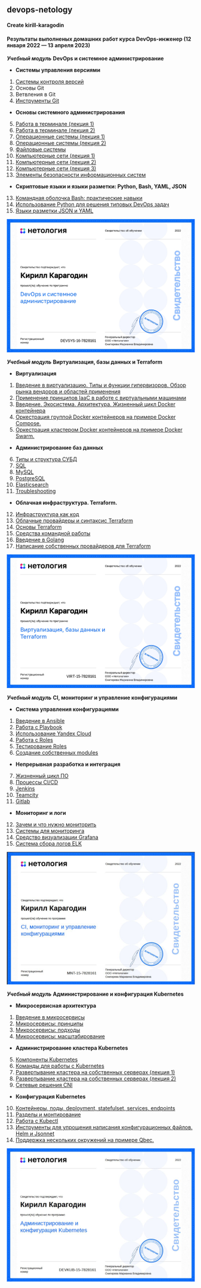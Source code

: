 ## devops-netology

#### Create kirill-karagodin

#### Результаты выполненых домашних работ курса DevOps-инженер (12 января 2022 — 13 апреля 2023)

**_Учебный модуль_** **DevOps и системное администрирование**

- **Системы управления версиями**
1. [Системы контроля версий](https://github.com/kirill-karagodin/devops-netology/blob/main/Netology_HWs/Devops/HW_2.1/README.md)
2. Основы Git
3. Ветвления в Git
4. [Инструменты Git](https://github.com/kirill-karagodin/devops-netology/blob/main/Netology_HWs/Devops/HW_2.4/README.md)
- **Основы системного администрирования**
5. [Работа в терминале (лекция 1)](https://github.com/kirill-karagodin/devops-netology/blob/main/Netology_HWs/Devops/HW_3.1/README.md)
6. [Работа в терминале (лекция 2)](https://github.com/kirill-karagodin/devops-netology/blob/main/Netology_HWs/Devops/HW_3.2/README.md)
7. [Операционные системы (лекция 1)](https://github.com/kirill-karagodin/devops-netology/blob/main/Netology_HWs/Devops/HW_3.3/README.md)
8. [Операционные системы (лекция 2)](https://github.com/kirill-karagodin/devops-netology/blob/main/Netology_HWs/Devops/HW_3.4/README.md)
9. [Файловые системы](https://github.com/kirill-karagodin/devops-netology/blob/main/Netology_HWs/Devops/HW_3.5/README.md)
10. [Компьютерные сети (лекция 1)](https://github.com/kirill-karagodin/devops-netology/blob/main/Netology_HWs/Devops/HW_3.6/README.md)
11. [Компьютерные сети (лекция 2)](https://github.com/kirill-karagodin/devops-netology/blob/main/Netology_HWs/Devops/HW_3.7/README.md)
12. [Компьютерные сети (лекция 3)](https://github.com/kirill-karagodin/devops-netology/blob/main/Netology_HWs/Devops/HW_3.8/README.md)
13. [Элементы безопасности информационных систем](https://github.com/kirill-karagodin/devops-netology/blob/main/Netology_HWs/Devops/HW_3.9/README.md)
- **Скриптовые языки и языки разметки: Python, Bash, YAML, JSON**
13. [Командная оболочка Bash: практические навыки](https://github.com/kirill-karagodin/devops-netology/blob/main/Netology_HWs/Devops/HW_4.1/README.md)
14. [Использование Python для решения типовых DevOps задач](https://github.com/kirill-karagodin/devops-netology/blob/main/Netology_HWs/Devops/HW_4.2/README.md)
15. [Языки разметки JSON и YAML](https://github.com/kirill-karagodin/devops-netology/blob/main/Netology_HWs/Devops/HW_4.3/README.md)

![](https://github.com/kirill-karagodin/devops-netology/blob/main/img/git.jpg)

 **_Учебный модуль_** **Виртуализация, базы данных и Terraform**

- **Виртуализация**
1. [Введение в виртуализацию. Типы и функции гипервизоров. Обзор рынка вендоров и областей применения](https://github.com/kirill-karagodin/devops-netology/blob/main/Netology_HWs/Virt/HW_5.1/README.md)
2. [Применение принципов IaaC в работе с виртуальными машинами](https://github.com/kirill-karagodin/devops-netology/blob/main/Netology_HWs/Virt/HW_5.2/README.md)
3. [Введение. Экосистема. Архитектура. Жизненный цикл Docker контейнера](https://github.com/kirill-karagodin/devops-netology/blob/main/Netology_HWs/Virt/HW_5.3/README.md)
4. [Оркестрация группой Docker контейнеров на примере Docker Compose.](https://github.com/kirill-karagodin/devops-netology/blob/main/Netology_HWs/Virt/HW_5.4/README.md)
5. [Оркестрация кластером Docker контейнеров на примере Docker Swarm.](https://github.com/kirill-karagodin/devops-netology/blob/main/Netology_HWs/Virt/HW_5.5/README.md)
- **Администрирование баз данных**
6. [Типы и структура СУБД](https://github.com/kirill-karagodin/devops-netology/blob/main/Netology_HWs/Virt/HW_6.1/README.md)
7. [SQL](https://github.com/kirill-karagodin/devops-netology/blob/main/Netology_HWs/Virt/HW_6.2/README.md)
8. [MySQL](https://github.com/kirill-karagodin/devops-netology/blob/main/Netology_HWs/Virt/HW_6.3/README.md)
9. [PostgreSQL](https://github.com/kirill-karagodin/devops-netology/blob/main/Netology_HWs/Virt/HW_6.4/README.md)
10. [Elasticsearch](https://github.com/kirill-karagodin/devops-netology/blob/main/Netology_HWs/Virt/HW_6.5/README.md)
11. [Troubleshooting](https://github.com/kirill-karagodin/devops-netology/blob/main/Netology_HWs/Virt/HW_6.6/README.md)
- **Облачная инфраструктура. Terraform.**
12. [Инфраструктура как код](https://github.com/kirill-karagodin/devops-netology/blob/main/Netology_HWs/Virt/HW_7.1/README.md)
13. [Облачные провайдеры и синтаксис Terraform](https://github.com/kirill-karagodin/devops-netology/blob/main/Netology_HWs/Virt/HW_7.2/README.md)
14. [Основы Terraform](https://github.com/kirill-karagodin/devops-netology/blob/main/Netology_HWs/Virt/HW_7.3/README.md)
15. [Средства командной работы](https://github.com/kirill-karagodin/devops-netology/blob/main/Netology_HWs/Virt/HW_7.4/README.md)
16. [Введение в Golang](https://github.com/kirill-karagodin/devops-netology/blob/main/Netology_HWs/Virt/HW_7.5/README.md)
17. [Написание собственных провайдеров для Terraform](https://github.com/kirill-karagodin/devops-netology/tree/main/Netology_HWs/Virt/HW_7.6)

![](https://github.com/kirill-karagodin/devops-netology/blob/main/img/virt.jpg)

**_Учебный модуль_** **CI, мониторинг и управление конфигурациями**

- **Система управления конфигурациями**
1. [Введение в Ansible](https://github.com/kirill-karagodin/devops-netology/blob/main/Netology_HWs/MNT/HW_8.1/README.md)
2. [Работа с Playbook](https://github.com/kirill-karagodin/devops-netology/blob/main/Netology_HWs/MNT/HW_8.2/README.md)
3. [Использование Yandex Cloud](https://github.com/kirill-karagodin/devops-netology/blob/main/Netology_HWs/MNT/HW_8.3/README.md)
4. [Работа с Roles](https://github.com/kirill-karagodin/devops-netology/blob/main/Netology_HWs/MNT/HW_8.4/README.md)
5. [Тестирование Roles](https://github.com/kirill-karagodin/devops-netology/blob/main/Netology_HWs/MNT/HW_8.5/README.md)
6. [Создание собственных modules](https://github.com/kirill-karagodin/devops-netology/blob/main/Netology_HWs/MNT/HW_8.6/README.md)
- **Непрерывная разработка и интеграция**
7. [Жизненный цикл ПО](https://github.com/kirill-karagodin/devops-netology/blob/main/Netology_HWs/MNT/HW_9.1/README.md)
8. [Процессы CI/CD](https://github.com/kirill-karagodin/devops-netology/blob/main/Netology_HWs/MNT/HW_9.3/README.md)
9. [Jenkins](https://github.com/kirill-karagodin/devops-netology/blob/main/Netology_HWs/MNT/HW_9.4/README.md)
10. [Teamcity](https://github.com/kirill-karagodin/devops-netology/blob/main/Netology_HWs/MNT/HW_9.5/README.md)
11. [Gitlab](https://github.com/kirill-karagodin/devops-netology/blob/main/Netology_HWs/MNT/HW_9.6/README.md)
- **Мониторинг и логи**
12. [Зачем и что нужно мониторить](https://github.com/kirill-karagodin/devops-netology/blob/main/Netology_HWs/MNT/HW_10.1/README.md)
13. [Системы для мониторинга](https://github.com/kirill-karagodin/devops-netology/blob/main/Netology_HWs/MNT/HW_10.2/README.md)
14. [Средство визуализации Grafana](https://github.com/kirill-karagodin/devops-netology/blob/main/Netology_HWs/MNT/HW_10.3/README.md)
15. [Система сбора логов ELK](https://github.com/kirill-karagodin/devops-netology/blob/main/Netology_HWs/MNT/HW_10.4/README.md)

![](https://github.com/kirill-karagodin/devops-netology/blob/main/img/ci.JPG)

**_Учебный модуль_**  **Администрирование и конфигурация Kubernetes**

- **Микросервисная архитектура**
1. [Введение в микросервисы](https://github.com/kirill-karagodin/devops-netology/blob/main/Netology_HWs/Devkub/HW_11.1/README.md)
2. [Микросервисы: принципы](https://github.com/kirill-karagodin/devops-netology/blob/main/Netology_HWs/Devkub/HW_11.2/README.md)
3. [Микросервисы: подходы](https://github.com/kirill-karagodin/devops-netology/blob/main/Netology_HWs/Devkub/HW_11.3/README.md)
4. [Микросервисы: масштабирование](https://github.com/kirill-karagodin/devops-netology/blob/main/Netology_HWs/Devkub/HW_11.4/README.md)
- **Администрирование кластера Kubernetes**
5. [Компоненты Kubernetes](https://github.com/kirill-karagodin/devops-netology/blob/main/Netology_HWs/Devkub/HW_12.1/README.md)
6. [Команды для работы с Kubernetes](https://github.com/kirill-karagodin/devops-netology/blob/main/Netology_HWs/Devkub/HW_12.2/README.md)
7. [Развертывание кластера на собственных серверах (лекция 1)](https://github.com/kirill-karagodin/devops-netology/blob/main/Netology_HWs/Devkub/HW_12.3/README.md)
8. [Развертывание кластера на собственных серверах (лекция 2)](https://github.com/kirill-karagodin/devops-netology/blob/main/Netology_HWs/Devkub/HW_12.4/README.md)
9. [Сетевые решения CNI](https://github.com/kirill-karagodin/devops-netology/blob/main/Netology_HWs/Devkub/HW_12.5/README.md)
- **Конфигурация Kubernetes**
10. [Контейнеры, поды, deployment, statefulset, services, endpoints](https://github.com/kirill-karagodin/devops-netology/blob/main/Netology_HWs/Devkub/HW_13.1/README.md)
11. [Разделы и монтирование](https://github.com/kirill-karagodin/devops-netology/blob/main/Netology_HWs/Devkub/HW_13.2/README.md)
12. [Работа c Kubectl](https://github.com/kirill-karagodin/devops-netology/blob/main/Netology_HWs/Devkub/HW_13.3/README.md)
13. [Инструменты для упрощения написания конфигурационных файлов. Helm и Jsonnet](https://github.com/kirill-karagodin/devops-netology/blob/main/img/inprogress.pdf)
14. [Поддержка нескольких окружений на примере Qbec.](https://github.com/kirill-karagodin/devops-netology/blob/main/img/inprogress.pdf)

![](https://github.com/kirill-karagodin/devops-netology/blob/main/img/devkub.JPG)